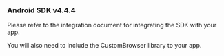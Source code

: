 ### Android SDK v4.4.4

Please refer to the integration document for integrating the SDK with your app.

You will also need to include the CustomBrowser library to your app.
